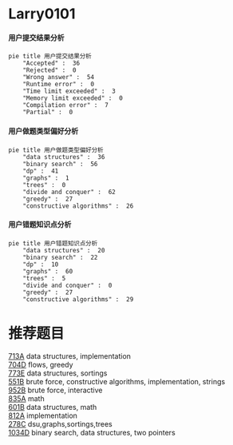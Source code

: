 # Larry0101

<!-- tabs:start -->



#### **用户提交结果分析**

```mermaid
pie title 用户提交结果分析
    "Accepted" :  36
    "Rejected" :  0
    "Wrong answer" :  54
    "Runtime error" :  0
    "Time limit exceeded" :  3
    "Memory limit exceeded" :  0
    "Compilation error" :  7
    "Partial" :  0
```

#### **用户做题类型偏好分析**

```mermaid
pie title 用户做题类型偏好分析
    "data structures" :  36
    "binary search" :  56
    "dp" :  41
    "graphs" :  1
    "trees" :  0
    "divide and conquer" :  62
    "greedy" :  27
    "constructive algorithms" :  26
```
#### **用户错题知识点分析**

```mermaid
pie title 用户错题知识点分析
    "data structures" :  20
    "binary search" :  22
    "dp" :  10
    "graphs" :  60
    "trees" :  5
    "divide and conquer" :  0
    "greedy" :  27
    "constructive algorithms" :  29
```



<!-- tabs:end -->
# 推荐题目
[713A](https://codeforces.com/contest/713/problem/A)		data structures,
                        implementation		  
[704D](https://codeforces.com/contest/704/problem/D)		flows,
                        greedy		  
[773E](https://codeforces.com/contest/773/problem/E)		data structures,
                        sortings		  
[551B](https://codeforces.com/contest/551/problem/B)		brute force,
                        constructive algorithms,
                        implementation,
                        strings		  
[952B](https://codeforces.com/contest/952/problem/B)		brute force,
                        interactive		  
[835A](https://codeforces.com/contest/835/problem/A)		math		  
[601B](https://codeforces.com/contest/601/problem/B)		data structures,
                        math		  
[812A](https://codeforces.com/contest/812/problem/A)		implementation		  
[278C](https://codeforces.com/contest/278/problem/C)		dsu,graphs,sortings,trees		  
[1034D](https://codeforces.com/contest/1034/problem/D)		binary search,
                        data structures,
                        two pointers		  
